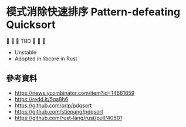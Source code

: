 # 模式消除快速排序 Pattern-defeating Quicksort

🚧 🚧 🚧 TBD 🚧 🚧 🚧

- Unstable
- Adopted in libcore in Rust

## 參考資料

- https://news.ycombinator.com/item?id=14661659
- https://redd.it/5qa8h6
- https://github.com/orlp/pdqsort
- https://github.com/stjepang/pdqsort
- https://github.com/rust-lang/rust/pull/40601
